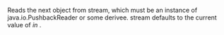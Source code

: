   Reads the next object from stream, which must be an instance of
  java.io.PushbackReader or some derivee.  stream defaults to the
  current value of *in* .